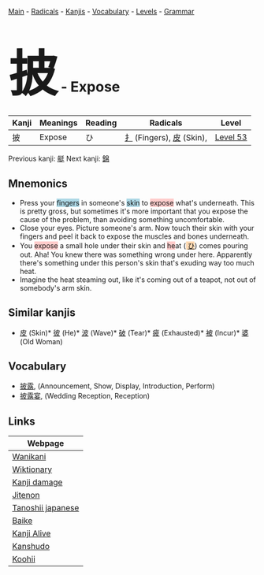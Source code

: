 <style> bigfont {font-size: 100px}</style>
[Main](../README.md) -
[Radicals](../radicals.md) -
[Kanjis](../kanjis.md) -
[Vocabulary](../vocabulary.md) -
[Levels](../levels.md) -
[Grammar](../grammar.md)
# <bigfont> 披</bigfont> - Expose 

| Kanji | Meanings | Reading | Radicals | Level |
| --- | --- | --- | --- | --- |
| 披 | Expose | ひ | [扌](../radicals/扌.md) (Fingers), [皮](../radicals/皮.md) (Skin),  | [Level 53](../levels/wk_level53.md) |

Previous kanji: [艇](艇.md) Next kanji: [錦](錦.md) 

## Mnemonics
 * Press your <span style="background-color:#ADD8E6"> fingers</span> in someone's <span style="background-color:#ADD8E6"> skin</span> to <span style="background-color:#ffcccb"> expose</span> what's underneath. This is pretty gross, but sometimes it's more important that you expose the cause of the problem, than avoiding something uncomfortable.
* Close your eyes. Picture someone's arm. Now touch their skin with your fingers and peel it back to expose the muscles and bones underneath.
* You <span style="background-color:#ffcccb"> expose</span> a small hole under their skin and <span style="background-color:#ffcccb"> he</span>at (<span style="background-color:#fed8b1"> [ひ](https://jisho.org/search/ひ)</span>) comes pouring out. Aha! You knew there was something wrong under here. Apparently there's something under this person's skin that's exuding way too much heat.
* Imagine the heat steaming out, like it's coming out of a teapot, not out of somebody's arm skin.


## Similar kanjis
 * [皮](皮.md) (Skin)* [彼](彼.md) (He)* [波](波.md) (Wave)* [破](破.md) (Tear)* [疲](疲.md) (Exhausted)* [被](被.md) (Incur)* [婆](婆.md) (Old Woman)


## Vocabulary
 * [披露](../vocabulary/披.md), (Announcement, Show, Display, Introduction, Perform)
* [披露宴](../vocabulary/披.md), (Wedding Reception, Reception)



## Links 

| Webpage |
| --- |
| [Wanikani          ](https://www.wanikani.com/kanji/披) |
| [Wiktionary        ](https://en.wiktionary.org/wiki/披) |
| [Kanji damage      ](http://www.kanjidamage.com/kanji/search?utf8=✓&q=披) |
| [Jitenon           ](https://jitenon.com/kanji/披) |
| [Tanoshii japanese ](https://www.tanoshiijapanese.com/dictionary/kanji.cfm?k=披) |
| [Baike             ](https://baike.baidu.com/item/披) |
| [Kanji Alive       ](https://app.kanjialive.com/披) |
| [Kanshudo          ](https://www.kanshudo.com/searchmn?q=披) |
| [Koohii            ](https://kanji.koohii.com/study/kanji/披) |
